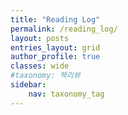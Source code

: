 ```yaml
---
title: "Reading Log"
permalink: /reading_log/
layout: posts
entries_layout: grid
author_profile: true
classes: wide
#taxonomy: 책리뷰
sidebar:
    nav: taxonomy_tag
---
```

